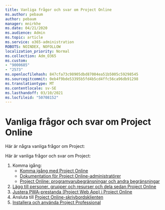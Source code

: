 ```yaml
---
title: Vanliga frågor och svar om Project Online
ms.author: pebaum
author: pebaum
manager: mnirkhe
ms.date: 04/21/2020
ms.audience: Admin
ms.topic: article
ms.service: o365-administration
ROBOTS: NOINDEX, NOFOLLOW
localization_priority: Normal
ms.collection: Adm_O365
ms.custom:
- "9000685"
- "2573"
ms.openlocfilehash: 847cfa73c98905dbd87004ea51b5005c59298545
ms.sourcegitcommit: 0eb4f9bde53395b5fd4b5cd4ffc56ca96db91298
ms.translationtype: MT
ms.contentlocale: sv-SE
ms.lasthandoff: 03/10/2021
ms.locfileid: "50708152"
---
```

# <a name="project-online-frequently-requested-topics"></a>Vanliga frågor och svar om Project Online

Här är några vanliga frågor om Project:

Här är vanliga frågor och svar om Project:
1.  Komma igång: 
    -   [Komma igång med Project Online](https://docs.microsoft.com/projectonline/get-started-with-project-online) 
    -   [Dokumentation för Project Online-administratörer](https://docs.microsoft.com/projectonline/project-online) 
    -   [Project Online: programvarubegränsningar och andra begränsningar](https://docs.microsoft.com/ProjectOnline/project-online-software-boundaries-and-limits) 
2.  [Lägg till personer, grupper och resurser och dela sedan Project Online](https://docs.microsoft.com/projectonline/step-2-add-people-to-project-online) 
3.  [Justera PWA-prestanda (Project Web App) i Project Online](https://docs.microsoft.com/projectonline/tune-project-online-performance)
4.  Ansluta till [Project Online-skrivbordsklienten](https://docs.microsoft.com/projectonline/connect-to-project-online-with-the-project-online-desktop-client) 
5.  [Installera och använda Project Professional](https://support.office.com/article/install-project-7059249b-d9fe-4d61-ab96-5c5bf435f281) 
